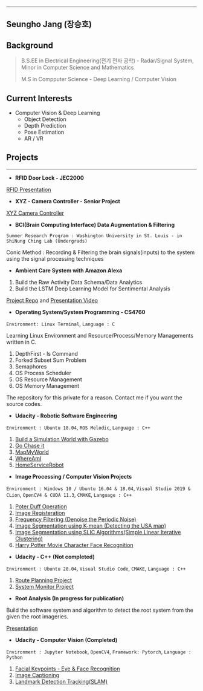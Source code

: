 ***
## Seungho Jang (장승호)

## Background
>
> B.S.EE in Electrical Engineering(전기 전자 공학) - Radar/Signal System,
> Minor in Computer Science and Mathematics
>
> M.S in Compputer Science - Deep Learning / Computer Vision

## Current Interests

* Computer Vision & Deep Learning
    + Object Detection
    + Depth Prediction
    + Pose Estimation
    + AR / VR

## Projects

---

* **RFID Door Lock - JEC2000**  

[RFID Presentation](https://docs.google.com/presentation/d/1wkD3lbgjXfVELOVWqM9DJZEWWYUbUHfj-QLO51gSbvI/edit#slide=id.g47eb0409b1_1_0)

* **XYZ - Camera Controller - Senior Project**

[XYZ Camera Controller](https://docs.google.com/presentation/d/11eDE-hOqh-xyiRGRCgn5WrCFYZxG8LSMyEVw1EaX5zw/edit#slide=id.g489ac9f632_0_10)

* **BCI(Brain Computing Interface) Data Augmentation & Filtering**

`Summer Research Program : Washington University in St. Louis - in ShiNung Ching Lab (Undergrads)`

Conic Method : Recording & Filtering the brain signals(inputs) to the system using the signal processing techniques

* **Ambient Care System with Amazon Alexa**

1. Build the Raw Activity Data Schema/Data Analytics
2. Build the LSTM Deep Learning Model for Sentimental Analysis

[Project Repo](https://github.com/sntrenter/FA2020GroupProject) and [Presentation Video](https://vimeo.com/490250102/2e52524b6a)


* **Operating System/System Programming - CS4760**

`Environment: Linux Terminal`, 
`Language : C`

Learning Linux Environment and Resource/Process/Memory Managements written in C.

1. DepthFirst - ls Command
2. Forked Subset Sum Problem
3. Semaphores
4. OS Process Scheduler
5. OS Resource Management
6. OS Memory Management

The repository for this private for a reason. Contact me if you want the source codes.

* **Udacity - Robotic Software Engineering**

`Environment : Ubuntu 18.04`, `ROS Melodic`,
`Language : C++`

1. [Build a Simulation World with Gazebo](https://github.com/sjang1594/RoboND-Udacity/tree/master/Robotics-UD-MyWorld)
2. [Go Chase it](https://github.com/sjang1594/RoboND-Udacity/tree/master/Robotics-UD-GoChaseIt)
3. [MapMyWorld](https://github.com/sjang1594/RoboND-Udacity/tree/master/Robotics-UD-MapMyWorld)
4. [WhereAmI](https://github.com/sjang1594/RoboND-Udacity/tree/master/Robotics-UD-WhereAmI)
5. [HomeServiceRobot](https://github.com/sjang1594/RoboND-Udacity/tree/master/Robotics-UD-HomeServiceRobot)

* **Image Processing / Computer Vision Projects**

`Environment : Windows 10 / Ubuntu 16.04 & 18.04`, `Visual Studio 2019 & CLion`, `OpenCV4 & CUDA 11.3`, `CMAKE`,
`Language : C++`

1. [Poter Duff Operation](https://github.com/sjang1594/UMSL/tree/master/CS6420/project1)
2. [Image Registeration](https://github.com/sjang1594/UMSL/tree/master/CS6420/project2)
3. [Frequency Filtering (Denoise the Periodic Noise)](https://github.com/sjang1594/UMSL/tree/master/CS6420/project3)
4. [Image Segmentation using K-mean (Detecting the USA map)](https://github.com/sjang1594/UMSL/tree/master/CS6420/project4)
5. [Image Segmentation using SLIC Algorithms(Simple Linear Iterative Clustering)](https://github.com/sjang1594/UMSL/tree/master/CS6420/project5 )
6. [Harry Potter Movie Character Face Recognition](https://github.com/sjang1594/UMSL/blob/master/CS5390/DL_FINAL_REPORT.pdf)

* **Udacity - C++ (Not completed)**

`Environment : Ubuntu 20.04`, `Visual Studio Code`, `CMAKE`,
`Language : C++`

1. [Route Planning Project](https://github.com/sjang1594/CppND_Udacity/tree/master/CppND-Route-Planning-Project)
2. [System Monitor Project](https://github.com/sjang1594/CppND_Udacity/tree/master/CppND-System-Monitor)

* **Root Analysis (In progress for publication)**

Build the software system and algorithm to detect the root system from the given the root imageries.

[Presentation](https://docs.google.com/presentation/d/1iT_VpKcauXT-aHUnV5uKx-coytGehrFk1hEpc7Iqpqw/edit#slide=id.p)

* **Udacity - Computer Vision (Completed)**

`Environment : Jupyter Notebook`, `OpenCV4`, `Framework: Pytorch`,
`Language : Python`

1. [Facial Keypoints - Eye & Face Recognition](https://github.com/sjang1594/cvnn-udacity/tree/master/P1-Facial_KeyPoints)
2. [Image Captioning](https://github.com/sjang1594/cvnn-udacity/tree/master/P2-Image_Captioning) 
3. [Landmark Detection Tracking(SLAM)](https://github.com/sjang1594/cvnn-udacity/tree/master/P3-Landmark%20Detection_Tracking(SLAM))
